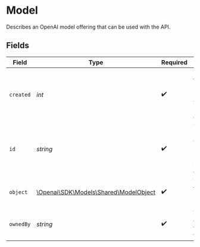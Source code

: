 # Model

Describes an OpenAI model offering that can be used with the API.


## Fields

| Field                                                                       | Type                                                                        | Required                                                                    | Description                                                                 |
| --------------------------------------------------------------------------- | --------------------------------------------------------------------------- | --------------------------------------------------------------------------- | --------------------------------------------------------------------------- |
| `created`                                                                   | *int*                                                                       | :heavy_check_mark:                                                          | The Unix timestamp (in seconds) when the model was created.                 |
| `id`                                                                        | *string*                                                                    | :heavy_check_mark:                                                          | The model identifier, which can be referenced in the API endpoints.         |
| `object`                                                                    | [\Openai\SDK\Models\Shared\ModelObject](../../Models/Shared/ModelObject.md) | :heavy_check_mark:                                                          | The object type, which is always "model".                                   |
| `ownedBy`                                                                   | *string*                                                                    | :heavy_check_mark:                                                          | The organization that owns the model.                                       |
